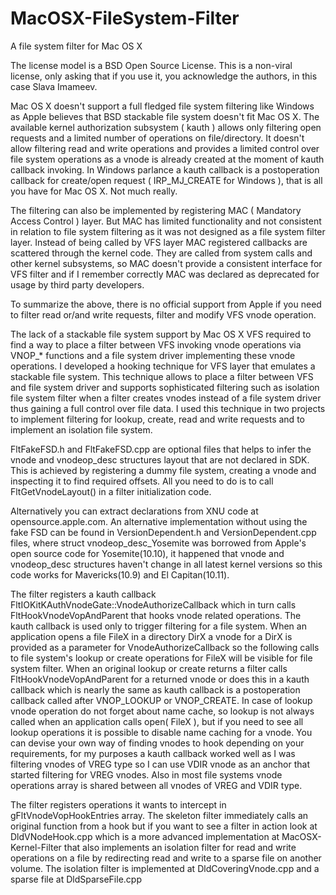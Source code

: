 # MacOSX-FileSystem-Filter
A file system filter for Mac OS X

The license model is a BSD Open Source License. This is a non-viral license, only asking that if you use it, you acknowledge the authors, in this case Slava Imameev.

Mac OS X doesn't support a full fledged file system filtering like Windows as Apple believes that BSD stackable file system doesn't fit Mac OS X. The available kernel authorization subsystem ( kauth ) allows only filtering open requests and a limited number of operations on file/directory. It doesn't allow filtering read and write operations and provides a limited control over file system operations as a vnode is already created at the moment of kauth callback invoking. In Windows parlance a kauth callback is a postoperation callback for create/open request ( IRP_MJ_CREATE for Windows ), that is all you have for Mac OS X. Not much really.

 The filtering can also be implemented by registering MAC ( Mandatory Access Control ) layer. But MAC has limited functionality and not consistent in relation to file system filtering as it was not designed as a file system filter layer. Instead of being called by VFS layer MAC registered callbacks are scattered through the kernel code. They are called from system calls and other kernel subsystems, so MAC doesn't provide a consistent interface for VFS filter and if I remember correctly MAC was declared as deprecated for usage by third party developers.

  To summarize the above, there is no official support from Apple if you need to filter read or/and write requests, filter and modify VFS vnode operation.

 The lack of a stackable file system support by Mac OS X VFS required to find a way to place a filter between VFS invoking vnode operations via VNOP_* functions and a file system driver implementing these vnode operations. I developed a hooking technique for VFS layer that emulates a stackable file system. This technique allows to place a filter between VFS and file system driver and supports sophisticated filtering such as isolation file system filter when a filter creates vnodes instead of a file system driver thus gaining a full control over file data. I used this technique in two projects to implement filtering for lookup, create, read and write requests and to implement an isolation file system.

 FltFakeFSD.h and FltFakeFSD.cpp are optional files that helps to infer the vnode and vnodeop_desc structures layout that are not declared in SDK.  This is achieved by registering a dummy file system, creating a vnode and inspecting it to find required offsets. All you need to do is to call FltGetVnodeLayout() in a filter initialization code.

 Alternatively you can extract declarations from XNU code at opensource.apple.com. An alternative implementation without using the fake FSD can be found in VersionDependent.h and VersionDependent.cpp files, where struct vnodeop_desc_Yosemite was borrowed from Apple's open source code for Yosemite(10.10), it happened that vnode and vnodeop_desc structures haven't change in all latest kernel versions so this code works for Mavericks(10.9) and El Capitan(10.11).

 The filter registers a kauth callback FltIOKitKAuthVnodeGate::VnodeAuthorizeCallback which in turn calls FltHookVnodeVopAndParent that hooks vnode related operations. The kauth callback is used only to trigger filtering for a file system. When an application opens a file FileX in a directory DirX a vnode for a DirX is provided as a parameter for VnodeAuthorizeCallback so the following calls to file system's lookup or create operations for FileX will be visible for file system filter. When an original lookup or create returns a filter calls FltHookVnodeVopAndParent for a returned vnode or does this in a kauth callback which is nearly the same as kauth callback is a postoperation callback called after VNOP_LOOKUP or VNOP_CREATE. In case of lookup vnode operation do not forget about name cache, so lookup is not always called when an application calls open( FileX ), but if you need to see all lookup operations it is possible to disable name caching for a vnode. You can devise your own way of finding vnodes to hook depending on your requirements, for my purposes a kauth callback worked well as I was filtering vnodes of VREG type so I can use VDIR vnode as an anchor that started filtering for VREG vnodes. Also in most file systems vnode operations array is shared between all vnodes of VREG and VDIR type.

 The filter registers operations it wants to intercept in gFltVnodeVopHookEntries array. The skeleton filter immediately calls an original function from a hook but if you want to see a filter in action look at DldVNodeHook.cpp which is a more advanced implementation at MacOSX-Kernel-Filter that also implements an isolation filter for read and write operations on a file by redirecting read and write to a sparse file on another volume. The isolation filter is implemented at DldCoveringVnode.cpp and a sparse file at DldSparseFile.cpp
